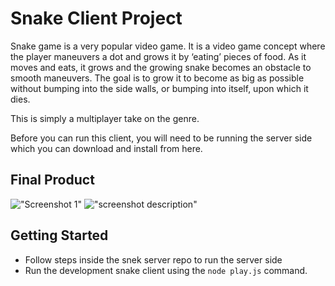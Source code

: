 # Snake Client Project

Snake game is a very popular video game. It is a video game concept where the player maneuvers a dot and grows it by ‘eating’ pieces of food. As it moves and eats, it grows and the growing snake becomes an obstacle to smooth maneuvers. The goal is to grow it to become as big as possible without bumping into the side walls, or bumping into itself, upon which it dies.

This is simply a multiplayer take on the genre.

Before you can run this client, you will need to be running the server side which you can download and install from here. 

## Final Product

!["Screenshot 1"](https://drive.google.com/file/d/1s5S2p0sxVV6QIFY_vz_W1f0H-ww9wFl8/view?usp=sharing)
!["screenshot description"](#)


## Getting Started

- Follow steps inside the snek server repo to run the server side
- Run the development snake client using the `node play.js` command.